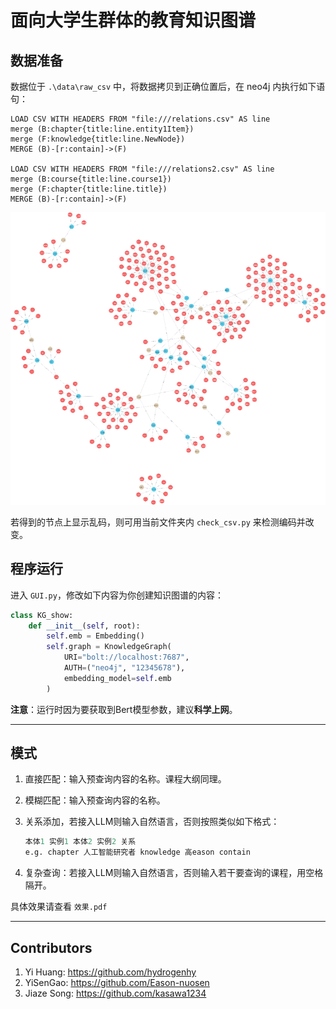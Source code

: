 # 面向大学生群体的教育知识图谱

## 数据准备

数据位于 `.\data\raw_csv` 中，将数据拷贝到正确位置后，在 neo4j 内执行如下语句：

```cypher
LOAD CSV WITH HEADERS FROM "file:///relations.csv" AS line 
merge (B:chapter{title:line.entity1Item})
merge (F:knowledge{title:line.NewNode})
MERGE (B)-[r:contain]->(F)

LOAD CSV WITH HEADERS FROM "file:///relations2.csv" AS line 
merge (B:course{title:line.course1})
merge (F:chapter{title:line.title})
MERGE (B)-[r:contain]->(F)
```

![](graph.png)

若得到的节点上显示乱码，则可用当前文件夹内 `check_csv.py` 来检测编码并改变。

## 程序运行

进入 `GUI.py`，修改如下内容为你创建知识图谱的内容：

```python
class KG_show:
    def __init__(self, root):
        self.emb = Embedding()
        self.graph = KnowledgeGraph(
            URI="bolt://localhost:7687",
            AUTH=("neo4j", "12345678"),
            embedding_model=self.emb
        )
```

**注意**：运行时因为要获取到Bert模型参数，建议**科学上网**。

---

## 模式

1. 直接匹配：输入预查询内容的名称。课程大纲同理。

2. 模糊匹配：输入预查询内容的名称。

3. 关系添加，若接入LLM则输入自然语言，否则按照类似如下格式：

   ```python
   本体1 实例1 本体2 实例2 关系
   e.g. chapter 人工智能研究者 knowledge 高eason contain
   ```

4. 复杂查询：若接入LLM则输入自然语言，否则输入若干要查询的课程，用空格隔开。

具体效果请查看 `效果.pdf`

---

## Contributors
1. Yi Huang: https://github.com/hydrogenhy
2. YiSenGao: https://github.com/Eason-nuosen
3. Jiaze Song: https://github.com/kasawa1234
